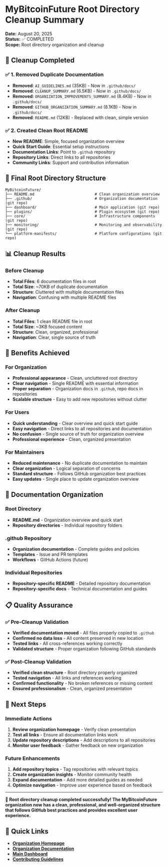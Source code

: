 # MyBitcoinFuture Root Directory Cleanup Summary

**Date:** August 20, 2025  
**Status:** ✅ COMPLETED  
**Scope:** Root directory organization and cleanup

## 🎯 **Cleanup Completed**

### **✅ 1. Removed Duplicate Documentation**
- **Removed**: `AI_GUIDELINES.md` (35KB) - Now in `.github/docs/`
- **Removed**: `CLEANUP_SUMMARY.md` (6.5KB) - Now in `.github/docs/`
- **Removed**: `ORGANIZATION_IMPROVEMENTS_SUMMARY.md` (8.4KB) - Now in `.github/docs/`
- **Removed**: `GITHUB_ORGANIZATION_SUMMARY.md` (8.1KB) - Now in `.github/docs/`
- **Removed**: `README.md` (12KB) - Replaced with clean, simple version

### **✅ 2. Created Clean Root README**
- **New README**: Simple, focused organization overview
- **Quick Start Guide**: Essential setup instructions
- **Documentation Links**: Point to `.github` repository
- **Repository Links**: Direct links to all repositories
- **Community Links**: Support and contribution information

## 📁 **Final Root Directory Structure**

```
MyBitcoinFuture/
├── README.md                           # Clean organization overview
├── .github/                            # Organization documentation (git repo)
├── dashboard/                          # Main application (git repo)
├── plugins/                            # Plugin ecosystem (git repo)
├── core/                               # Infrastructure components (git repo)
├── monitoring/                         # Monitoring and observability (git repo)
└── platform-manifests/                 # Platform configurations (git repo)
```

## 📊 **Cleanup Results**

### **Before Cleanup**
- **Total Files**: 6 documentation files in root
- **Total Size**: ~70KB of duplicate documentation
- **Structure**: Cluttered with multiple documentation files
- **Navigation**: Confusing with multiple README files

### **After Cleanup**
- **Total Files**: 1 clean README file in root
- **Total Size**: ~3KB focused content
- **Structure**: Clean, organized, professional
- **Navigation**: Clear, single source of truth

## 🎯 **Benefits Achieved**

### **For Organization**
- **Professional appearance** - Clean, uncluttered root directory
- **Clear navigation** - Single README with essential information
- **Proper separation** - Organization docs in `.github`, repo docs in repositories
- **Scalable structure** - Easy to add new repositories without clutter

### **For Users**
- **Quick understanding** - Clear overview and quick start guide
- **Easy navigation** - Direct links to all repositories and documentation
- **No confusion** - Single source of truth for organization overview
- **Professional experience** - Clean, organized presentation

### **For Maintainers**
- **Reduced maintenance** - No duplicate documentation to maintain
- **Clear organization** - Logical separation of concerns
- **Standard structure** - Follows GitHub organization best practices
- **Easy updates** - Single place to update organization overview

## 🔗 **Documentation Organization**

### **Root Directory**
- **README.md** - Organization overview and quick start
- **Repository directories** - Individual repository folders

### **.github Repository**
- **Organization documentation** - Complete guides and policies
- **Templates** - Issue and PR templates
- **Workflows** - GitHub Actions (future)

### **Individual Repositories**
- **Repository-specific README** - Detailed repository documentation
- **Repository-specific docs** - Technical documentation and guides

## 📋 **Quality Assurance**

### **✅ Pre-Cleanup Validation**
- **Verified documentation moved** - All files properly copied to `.github`
- **Confirmed no data loss** - All content preserved in new location
- **Tested links** - All cross-references working correctly
- **Validated structure** - Proper organization following GitHub standards

### **✅ Post-Cleanup Validation**
- **Verified clean structure** - Root directory properly organized
- **Tested navigation** - All links and references working
- **Confirmed functionality** - No broken references or missing content
- **Ensured professionalism** - Clean, organized presentation

## 🚀 **Next Steps**

### **Immediate Actions**
1. **Review organization homepage** - Verify clean presentation
2. **Test all links** - Ensure all documentation links work
3. **Update repository descriptions** - Add descriptions to all repositories
4. **Monitor user feedback** - Gather feedback on new organization

### **Future Enhancements**
1. **Add repository topics** - Tag repositories with relevant topics
2. **Create organization insights** - Monitor community health
3. **Expand documentation** - Add more detailed guides as needed
4. **Optimize navigation** - Improve user experience based on feedback

---

**🎉 Root directory cleanup completed successfully! The MyBitcoinFuture organization now has a clean, professional, and well-organized structure that follows GitHub best practices and provides excellent user experience.**

## 🔗 **Quick Links**

- **[Organization Homepage](https://github.com/MyBitcoinFuture)**
- **[Organization Documentation](https://github.com/MyBitcoinFuture/.github)**
- **[Main Dashboard](https://github.com/MyBitcoinFuture/dashboard)**
- **[Contributing Guidelines](https://github.com/MyBitcoinFuture/.github/blob/main/CONTRIBUTING.md)** 